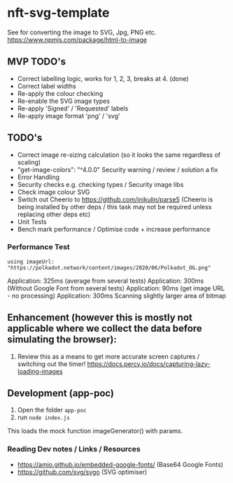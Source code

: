 # nft-svg-template

See for converting the image to SVG, Jpg, PNG etc.
https://www.npmjs.com/package/html-to-image

## MVP TODO's

- Correct labelling logic, works for 1, 2, 3, breaks at 4. (done)
- Correct label widths
- Re-apply the colour checking
- Re-enable the SVG image types
- Re-apply 'Signed' / 'Requested' labels
- Re-apply image format 'png' / 'svg'

## TODO's

- Correct image re-sizing calculation (so it looks the same regardless of scaling)
- "get-image-colors": "^4.0.0" Security warning / review / solution a fix
- Error Handling
- Security checks e.g. checking types / Security image libs
- Check image colour SVG
- Switch out Cheerio to https://github.com/inikulin/parse5 (Cheerio is being installed by other deps / this task may not be required unless replacing other deps etc)
- Unit Tests
- Bench mark performance / Optimise code + increase performance

### Performance Test

`using imageUrl: "https://polkadot.network/content/images/2020/06/Polkadot_OG.png"`

Application: 325ms (average from several tests)
Application: 300ms (Without Google Font from several tests)
Application: 90ms (get image URL - no processing)
Application: 300ms Scanning slightly larger area of bitmap

## Enhancement (however this is mostly not applicable where we collect the data before simulating the browser):

1. Review this as a means to get more accurate screen captures / switching out the timer! https://docs.percy.io/docs/capturing-lazy-loading-images

## Development (app-poc) 

1. Open the folder `app-poc`
2. run `node index.js`

This loads the mock function imageGenerator() with params.

### Reading Dev notes / Links / Resources

- https://amio.github.io/embedded-google-fonts/ (Base64 Google Fonts)
- https://github.com/svg/svgo (SVG optimiser)